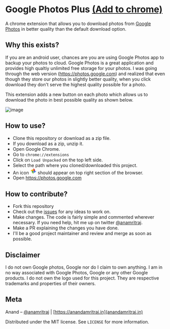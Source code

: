 # Google Photos Plus [(Add to chrome)](https://chrome.google.com/webstore/detail/photos+/iaiacmkllonoabnoaniipnieojefgblh?hl=en-GB&gl=IN)
A chrome extension that allows you to download photos from [Google Photos](https://photos.google.com) in better quality than the default download option.


## Why this exists?
If you are an android user, chances are you are using Google Photos app to backup your photos to cloud. Google Photos is a great application and provides high qualtiy unlimited free storage for your photos.
I was going through the web version (https://photos.google.com) and realized that even though they store our photos in slightly better quality, when you click download they don't serve the highest quality possible for a photo.

This extension adds a new button on each photo which allows us to download the photo in best possible quality as shown below.

![image](https://user-images.githubusercontent.com/11889942/56460127-653c5e00-63bb-11e9-9cae-d8fa365f27f7.png)


## How to use?

- Clone this repository or download as a zip file.
- If you download as a zip, unzip it.
- Open Google Chrome.
- Go to `chrome://extensions`
- Click on `Load Unpacked` on the top left side.
- Select the path where you cloned/downloaded this project.
- An icon <img src="logo.png" width="20"/> should appear on top right section of the browser.
- Open https://photos.google.com

## How to contribute?

- Fork this repository
- Check out the [issues](https://github.com/anamritraj/google-photos-plus/issues) for any ideas to work on. 
- Make changes. The code is fairly simple and commented wherever necessary. If you need help, hit me up on twitter [@anamritraj](https://twitter.com/anamritraj).
- Make a PR explaining the changes you have done.
- I'll be a good project maintainer and review and merge as soon as possible.



## Disclaimer

I do not own Google photos, Google nor do I claim to own anything. I am in no way associated with Google Photos, Google or any other Google products.
I do not own the logo used for this project. They are respective trademarks and properties of their owners.

## Meta

Anand – [@anamritraj](https://twitter.com/anamritraj) | [https://anandamritraj.in](anandamritraj.in) 

Distributed under the MIT license. See ``LICENSE`` for more information.
